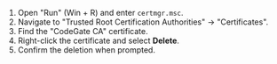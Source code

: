 1. Open "Run" (Win + R) and enter `certmgr.msc`.
2. Navigate to "Trusted Root Certification Authorities" → "Certificates".
3. Find the "CodeGate CA" certificate.
4. Right-click the certificate and select **Delete**.
5. Confirm the deletion when prompted.
